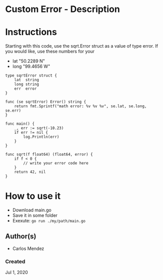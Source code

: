 # Custom Error - Description


# Instructions

Starting with ​this code​, use the sqrt.Error struct as a value of type error. If you would like, use these numbers for your
* lat "50.2289 N"
* long "99.4656 W"
```
type sqrtError struct {
	lat  string
	long string
	err  error
}

func (se sqrtError) Error() string {
	return fmt.Sprintf("math error: %v %v %v", se.lat, se.long, se.err)
}

func main() {
	_, err := sqrt(-10.23)
	if err != nil {
		log.Println(err)
	}
}

func sqrt(f float64) (float64, error) {
	if f < 0 {
		// write your error code here
	}
	return 42, nil
}
```

# How to use it

* Download main.go
* Save it in some folder
* Exexute: `go run ./my/path/main.go`

## Author(s)

* Carlos Mendez

### Created

Jul 1, 2020